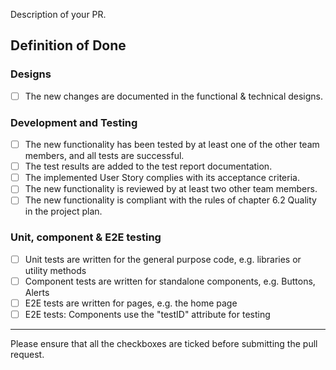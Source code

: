 Description of your PR.

## Definition of Done

### Designs

-   [ ] The new changes are documented in the functional & technical designs.

### Development and Testing

-   [ ] The new functionality has been tested by at least one of the other team members, and all tests are successful.
-   [ ] The test results are added to the test report documentation.
-   [ ] The implemented User Story complies with its acceptance criteria.
-   [ ] The new functionality is reviewed by at least two other team members.
-   [ ] The new functionality is compliant with the rules of chapter 6.2 Quality in the project plan.

### Unit, component & E2E testing

-   [ ] Unit tests are written for the general purpose code, e.g. libraries or utility methods
-   [ ] Component tests are written for standalone components, e.g. Buttons, Alerts
-   [ ] E2E tests are written for pages, e.g. the home page
-   [ ] E2E tests: Components use the "testID" attribute for testing

---

Please ensure that all the checkboxes are ticked before submitting the pull request.
